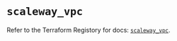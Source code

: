 # `scaleway_vpc`

Refer to the Terraform Registory for docs: [`scaleway_vpc`](https://registry.terraform.io/providers/scaleway/scaleway/2.28.0/docs/resources/vpc).
